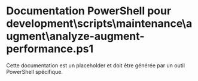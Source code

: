 # Documentation PowerShell pour development\scripts\maintenance\augment\analyze-augment-performance.ps1

Cette documentation est un placeholder et doit être générée par un outil PowerShell spécifique.
